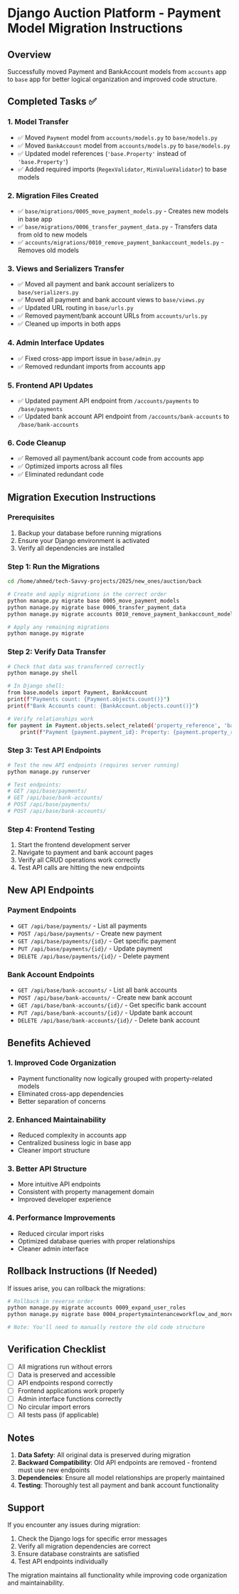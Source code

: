 # Django Auction Platform - Payment Model Migration Instructions

## Overview
Successfully moved Payment and BankAccount models from `accounts` app to `base` app for better logical organization and improved code structure.

## Completed Tasks ✅

### 1. Model Transfer
- ✅ Moved `Payment` model from `accounts/models.py` to `base/models.py`
- ✅ Moved `BankAccount` model from `accounts/models.py` to `base/models.py`
- ✅ Updated model references (`'base.Property'` instead of `'base.Property'`)
- ✅ Added required imports (`RegexValidator`, `MinValueValidator`) to base models

### 2. Migration Files Created
- ✅ `base/migrations/0005_move_payment_models.py` - Creates new models in base app
- ✅ `base/migrations/0006_transfer_payment_data.py` - Transfers data from old to new models
- ✅ `accounts/migrations/0010_remove_payment_bankaccount_models.py` - Removes old models

### 3. Views and Serializers Transfer
- ✅ Moved all payment and bank account serializers to `base/serializers.py`
- ✅ Moved all payment and bank account views to `base/views.py`
- ✅ Updated URL routing in `base/urls.py`
- ✅ Removed payment/bank account URLs from `accounts/urls.py`
- ✅ Cleaned up imports in both apps

### 4. Admin Interface Updates
- ✅ Fixed cross-app import issue in `base/admin.py`
- ✅ Removed redundant imports from accounts app

### 5. Frontend API Updates
- ✅ Updated payment API endpoint from `/accounts/payments` to `/base/payments`
- ✅ Updated bank account API endpoint from `/accounts/bank-accounts` to `/base/bank-accounts`

### 6. Code Cleanup
- ✅ Removed all payment/bank account code from accounts app
- ✅ Optimized imports across all files
- ✅ Eliminated redundant code

## Migration Execution Instructions

### Prerequisites
1. Backup your database before running migrations
2. Ensure your Django environment is activated
3. Verify all dependencies are installed

### Step 1: Run the Migrations
```bash
cd /home/ahmed/tech-Savvy-projects/2025/new_ones/auction/back

# Create and apply migrations in the correct order
python manage.py migrate base 0005_move_payment_models
python manage.py migrate base 0006_transfer_payment_data  
python manage.py migrate accounts 0010_remove_payment_bankaccount_models

# Apply any remaining migrations
python manage.py migrate
```

### Step 2: Verify Data Transfer
```bash
# Check that data was transferred correctly
python manage.py shell

# In Django shell:
from base.models import Payment, BankAccount
print(f"Payments count: {Payment.objects.count()}")
print(f"Bank Accounts count: {BankAccount.objects.count()}")

# Verify relationships work
for payment in Payment.objects.select_related('property_reference', 'bank_account')[:5]:
    print(f"Payment {payment.payment_id}: Property: {payment.property_reference}, Bank: {payment.bank_account}")
```

### Step 3: Test API Endpoints
```bash
# Test the new API endpoints (requires server running)
python manage.py runserver

# Test endpoints:
# GET /api/base/payments/
# GET /api/base/bank-accounts/
# POST /api/base/payments/
# POST /api/base/bank-accounts/
```

### Step 4: Frontend Testing
1. Start the frontend development server
2. Navigate to payment and bank account pages
3. Verify all CRUD operations work correctly
4. Test API calls are hitting the new endpoints

## New API Endpoints

### Payment Endpoints
- `GET /api/base/payments/` - List all payments
- `POST /api/base/payments/` - Create new payment
- `GET /api/base/payments/{id}/` - Get specific payment
- `PUT /api/base/payments/{id}/` - Update payment
- `DELETE /api/base/payments/{id}/` - Delete payment

### Bank Account Endpoints  
- `GET /api/base/bank-accounts/` - List all bank accounts
- `POST /api/base/bank-accounts/` - Create new bank account
- `GET /api/base/bank-accounts/{id}/` - Get specific bank account
- `PUT /api/base/bank-accounts/{id}/` - Update bank account
- `DELETE /api/base/bank-accounts/{id}/` - Delete bank account

## Benefits Achieved

### 1. Improved Code Organization
- Payment functionality now logically grouped with property-related models
- Eliminated cross-app dependencies
- Better separation of concerns

### 2. Enhanced Maintainability
- Reduced complexity in accounts app
- Centralized business logic in base app
- Cleaner import structure

### 3. Better API Structure
- More intuitive API endpoints
- Consistent with property management domain
- Improved developer experience

### 4. Performance Improvements
- Reduced circular import risks
- Optimized database queries with proper relationships
- Cleaner admin interface

## Rollback Instructions (If Needed)

If issues arise, you can rollback the migrations:

```bash
# Rollback in reverse order
python manage.py migrate accounts 0009_expand_user_roles
python manage.py migrate base 0004_propertymaintenanceworkflow_and_more

# Note: You'll need to manually restore the old code structure
```

## Verification Checklist

- [ ] All migrations run without errors
- [ ] Data is preserved and accessible
- [ ] API endpoints respond correctly
- [ ] Frontend applications work properly
- [ ] Admin interface functions correctly
- [ ] No circular import errors
- [ ] All tests pass (if applicable)

## Notes

1. **Data Safety**: All original data is preserved during migration
2. **Backward Compatibility**: Old API endpoints are removed - frontend must use new endpoints
3. **Dependencies**: Ensure all model relationships are properly maintained
4. **Testing**: Thoroughly test all payment and bank account functionality

## Support

If you encounter any issues during migration:
1. Check the Django logs for specific error messages
2. Verify all migration dependencies are correct
3. Ensure database constraints are satisfied
4. Test API endpoints individually

The migration maintains all functionality while improving code organization and maintainability.